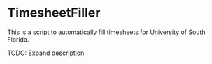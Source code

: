 # TimesheetFiller
This is a script to automatically fill timesheets for University of South Florida.

TODO: Expand description
